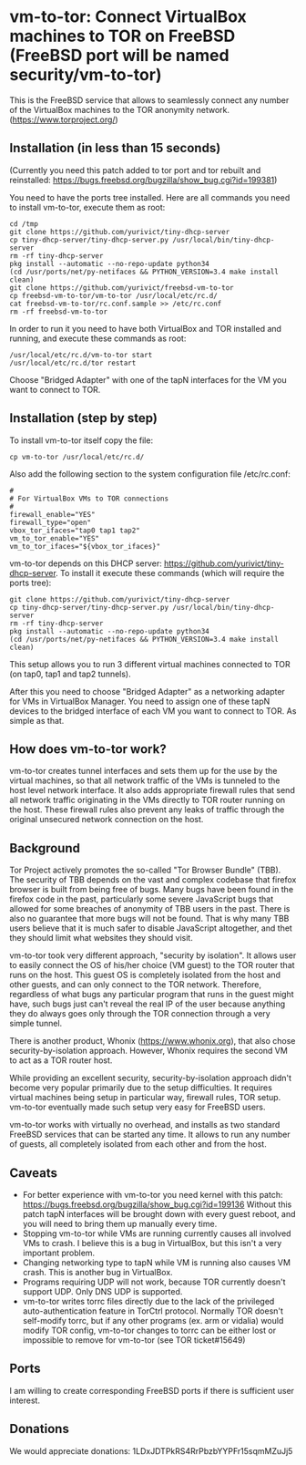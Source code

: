 # vm-to-tor: Connect VirtualBox machines to TOR on FreeBSD (FreeBSD port will be named security/vm-to-tor)

This is the FreeBSD service that allows to seamlessly connect any number of the VirtualBox machines to the TOR anonymity network. (https://www.torproject.org/)

## Installation (in less than 15 seconds)

(Currently you need this patch added to tor port and tor rebuilt and reinstalled: https://bugs.freebsd.org/bugzilla/show_bug.cgi?id=199381)

You need to have the ports tree installed. Here are all commands you need to install vm-to-tor, execute them as root:
```shell
cd /tmp
git clone https://github.com/yurivict/tiny-dhcp-server
cp tiny-dhcp-server/tiny-dhcp-server.py /usr/local/bin/tiny-dhcp-server
rm -rf tiny-dhcp-server
pkg install --automatic --no-repo-update python34
(cd /usr/ports/net/py-netifaces && PYTHON_VERSION=3.4 make install clean)
git clone https://github.com/yurivict/freebsd-vm-to-tor
cp freebsd-vm-to-tor/vm-to-tor /usr/local/etc/rc.d/
cat freebsd-vm-to-tor/rc.conf.sample >> /etc/rc.conf
rm -rf freebsd-vm-to-tor
```

In order to run it you need to have both VirtualBox and TOR installed and running, and execute these commands as root:
```shell
/usr/local/etc/rc.d/vm-to-tor start
/usr/local/etc/rc.d/tor restart
```
Choose "Bridged Adapter" with one of the tapN interfaces for the VM you want to connect to TOR.

## Installation (step by step)

To install vm-to-tor itself copy the file:<br/>
```shell
cp vm-to-tor /usr/local/etc/rc.d/
```

Also add the following section to the system configuration file /etc/rc.conf:<br/>
```shell
#
# For VirtualBox VMs to TOR connections
#
firewall_enable="YES"
firewall_type="open"
vbox_tor_ifaces="tap0 tap1 tap2"
vm_to_tor_enable="YES"
vm_to_tor_ifaces="${vbox_tor_ifaces}"
```

vm-to-tor depends on this DHCP server: https://github.com/yurivict/tiny-dhcp-server. To install it execute these commands (which will require the ports tree):
```shell
git clone https://github.com/yurivict/tiny-dhcp-server
cp tiny-dhcp-server/tiny-dhcp-server.py /usr/local/bin/tiny-dhcp-server
rm -rf tiny-dhcp-server
pkg install --automatic --no-repo-update python34
(cd /usr/ports/net/py-netifaces && PYTHON_VERSION=3.4 make install clean)
```

This setup allows you to run 3 different virtual machines connected to TOR (on tap0, tap1 and tap2 tunnels).

After this you need to choose "Bridged Adapter" as a networking adapter for VMs in VirtualBox Manager. You need to assign one of these tapN devices to the bridged interface of each VM you want to connect to TOR. As simple as that.

## How does vm-to-tor work?

vm-to-tor creates tunnel interfaces and sets them up for the use by the virtual machines, so that all network traffic of the VMs is tunneled to the host level network interface. It also adds appropriate firewall rules that send all network traffic originating in the VMs directly to TOR router running on the host. These firewall rules also prevent any leaks of traffic through the original unsecured network connection on the host.

## Background

Tor Project actively promotes the so-called "Tor Browser Bundle" (TBB). The security of TBB depends on the vast and complex codebase that firefox browser is built from being free of bugs. Many bugs have been found in the firefox code in the past, particularly some severe JavaScript bugs that allowed for some breaches of anonymity of TBB users in the past. There is also no guarantee that more bugs will not be found. That is why many TBB users believe that it is much safer to disable JavaScript altogether, and thet they should limit what websites they should visit.

vm-to-tor took very different approach, "security by isolation". It allows user to easily connect the OS of his/her choice (VM guest) to the TOR router that runs on the host. This guest OS is completely isolated from the host and other guests, and can only connect to the TOR network. Therefore, regardless of what bugs any particular program that runs in the guest might have, such bugs just can't reveal the real IP of the user because anything they do always goes only through the TOR connection through a very simple tunnel.

There is another product, Whonix (https://www.whonix.org), that also chose security-by-isolation approach. However, Whonix requires the second VM to act as a TOR router host.

While providing an excellent security, security-by-isolation approach didn't become very popular primarily due to the setup difficulties. It requires virtual machines being setup in particular way, firewall rules, TOR setup. vm-to-tor eventually made such setup very easy for FreeBSD users.

vm-to-tor works with virtually no overhead, and installs as two standard FreeBSD services that can be started any time. It allows to run any number of guests, all completely isolated from each other and from the host.

## Caveats

* For better experience with vm-to-tor you need kernel with this patch: https://bugs.freebsd.org/bugzilla/show_bug.cgi?id=199136 Without this patch tapN interfaces will be brought down with every guest reboot, and you will need to bring them up manually every time.
* Stopping vm-to-tor while VMs are running currently causes all involved VMs to crash. I believe this is a bug in VirtualBox, but this isn't a very important problem.
* Changing networking type to tapN while VM is running also causes VM crash. This is another bug in VirtualBox.
* Programs requiring UDP will not work, because TOR currently doesn't support UDP. Only DNS UDP is supported.
* vm-to-tor writes torrc files directly due to the lack of the privileged auto-authentication feature in TorCtrl protocol. Normally TOR doesn't self-modify torrc, but if any other programs (ex. arm or vidalia) would modify TOR config, vm-to-tor changes to torrc can be either lost or impossible to remove for vm-to-tor (see TOR ticket#15649)

## Ports

I am willing to create corresponding FreeBSD ports if there is sufficient user interest.

## Donations

We would appreciate donations: 1LDxJDTPkRS4RrPbzbYYPFr15sqmMZuJj5

